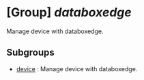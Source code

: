 # [Group] _databoxedge_

Manage device with databoxedge.

## Subgroups

- [device](/Commands/databoxedge/device/readme.md)
: Manage device with databoxedge.
